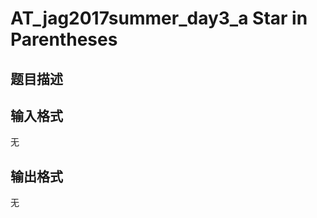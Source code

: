 # AT_jag2017summer_day3_a Star in Parentheses

## 题目描述

[problemUrl]: https://atcoder.jp/contests/jag2017summer-day3/tasks/jag2017summer_day3_a

## 输入格式

无

## 输出格式

无